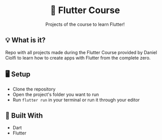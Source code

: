 <h1 align="center">📱 Flutter Course</h1>
<p align="center">Projects of the course to learn Flutter!</p>

## 💡 What is it?
Repo with all projects made during the Flutter Course provided by Daniel Ciolfi to learn how to create apps with Flutter from the complete zero.

## 🖥 Setup
- Clone the repository
- Open the project's folder you want to run
- Run `flutter run` in your terminal or run it through your editor

## 🚧 Built With
- Dart
- Flutter
